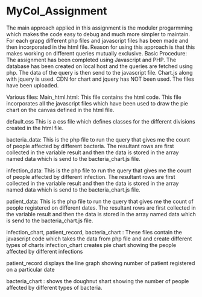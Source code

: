 # MyCol_Assignment
The main approach applied in this assignment is the moduler progarmming which makes the code easy to debug and much more simpler to maintain. For each grapg different php files and javascript files has been made and then incorporated in the html file. Reason for using this approach is that this makes working on different queries mutually exclusive.
Basic Procedure:
  The assignment has been completed using Javascript and PHP.
  The database has been created on local host and the queries are fetched using php. 
  The data of the query is then send to the javascript file.
  Chart.js along with jquery is used. 
  CDN for chart and jquery has NOT been used. The files have been uploaded.
  
  
  Various files:
  Main_html.html:
  This file contains the html code. This file incorporates all the javascript files which have been used to draw the pie chart on the       canvas defined in the html file.
  
  default.css
  This is a css file which defines classes for the different divisions created in the html file.
  
  bacteria_data:
  This is the php file to run the query that gives me the count of people affected by different bacteria. The resultant rows are first collected in the variable result and then the data is stored in the array named data which is send to the bacteria_chart.js file.
  
  infection_data:
  This is the php file to run the query that gives me the count of people affected by different infection. The resultant rows are first collected in the variable result and then the data is stored in the array named data which is send to the bacteria_chart.js file.
  
  patient_data:
  This is the php file to run the query that gives me the count of people registered on different dates. The resultant rows are first collected in the variable result and then the data is stored in the array named data which is send to the bacteria_chart.js file.
  
  infection_chart, patient_record, bacteria_chart :
  These files contain the javascript code which takes the data from php file and and create different types of charts
  infection_chart creates pie chart showing the people affected by different infections
  
  patient_record displays the line graph showing number of patient registered on a particular date
  
  bacteria_chart : shows the doughnut shart showing the number of people affected by different types of bacteria.
  
  
